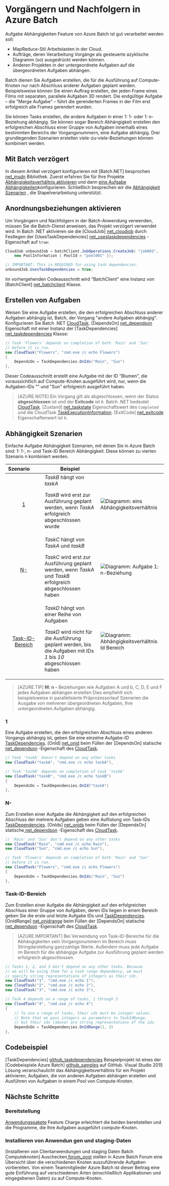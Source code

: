 <properties
    pageTitle="Aufgabe Abhängigkeiten in Azure Batch | Microsoft Azure"
    description="Erstellen von Aufgaben, die nach erfolgreichem Abschluss anderer Aufgaben MapReduce Stil und ähnliche große Daten abhängen Arbeitslasten in Azure Batch."
    services="batch"
    documentationCenter=".net"
    authors="mmacy"
    manager="timlt"
    editor="" />

<tags
    ms.service="batch"
    ms.devlang="multiple"
    ms.topic="article"
    ms.tgt_pltfrm="vm-windows"
    ms.workload="big-compute"
    ms.date="09/28/2016"
    ms.author="marsma" />

# <a name="task-dependencies-in-azure-batch"></a>Vorgängern und Nachfolgern in Azure Batch

Aufgabe Abhängigkeiten Feature von Azure Batch ist gut verarbeitet werden soll:

- MapReduce-Stil Arbeitslasten in der Cloud.
- Aufträge, deren Verarbeitung Vorgänge als gesteuerte azyklische Diagramm (so) ausgedrückt werden können.
- Anderen Projekten in der untergeordnete Aufgaben auf die übergeordneten Aufgaben abhängen.

Batch dienen Sie Aufgaben erstellen, die für die Ausführung auf Compute-Knoten nur nach Abschluss anderer Aufgaben geplant werden. Beispielsweise können Sie einen Auftrag erstellen, der jeden Frame eines Films mit separaten, parallele Aufgaben 3D rendert. Die endgültige Aufgabe – die "Merge Aufgabe" – führt die gerenderten Frames in der Film erst erfolgreich alle Frames gerendert wurden.

Sie können Tasks erstellen, die andere Aufgaben in einer 1: 1- oder 1: n-Beziehung abhängig. Sie können sogar Bereich Abhängigkeit erstellen den erfolgreichen Abschluss einer Gruppe von Aufgaben innerhalb eines bestimmten Bereichs der Vorgangsnummern, eine Aufgabe abhängig. Drei grundlegenden Szenarien erstellen viele-zu-viele-Beziehungen können kombiniert werden.

## <a name="task-dependencies-with-batch-net"></a>Mit Batch verzögert

In diesem Artikel verzögert konfigurieren mit [Batch.NET] besprochen[ net_msdn] Bibliothek. Zuerst erfahren Sie für Ihre Projekte [Abhängigkeitsverhältnis aktivieren](#enable-task-dependencies) und dann [eine Aufgabe Abhängigkeiten](#create-dependent-tasks)konfigurieren. Schließlich besprechen wir die [Abhängigkeit Szenarien](#dependency-scenarios) , die Stapelverarbeitung unterstützt.

## <a name="enable-task-dependencies"></a>Anordnungsbeziehungen aktivieren

Um Vorgängern und Nachfolgern in der Batch-Anwendung verwenden, müssen Sie die Batch-Dienst anweisen, das Projekt verzögert verwendet wird. In Batch .NET aktivieren sie die [CloudJob] [ net_cloudjob] durch Festlegen der [UsesTaskDependencies] [ net_usestaskdependencies] -Eigenschaft auf `true`:

```csharp
CloudJob unboundJob = batchClient.JobOperations.CreateJob( "job001",
    new PoolInformation { PoolId = "pool001" });

// IMPORTANT: This is REQUIRED for using task dependencies.
unboundJob.UsesTaskDependencies = true;
```

Im vorhergehenden Codeausschnitt wird "BatchClient" eine Instanz von [BatchClient] [ net_batchclient] Klasse.

## <a name="create-dependent-tasks"></a>Erstellen von Aufgaben

Weisen Sie eine Aufgabe erstellen, die den erfolgreichen Abschluss anderer Aufgaben abhängig ist, Batch, der Vorgang "andere Aufgaben abhängig". Konfigurieren Sie Batch .NET [CloudTask][net_cloudtask]. [DependsOn] [net_dependson] Eigenschaft mit einer Instanz der [TaskDependencies] [ net_taskdependencies] Klasse:

```csharp
// Task 'Flowers' depends on completion of both 'Rain' and 'Sun'
// before it is run.
new CloudTask("Flowers", "cmd.exe /c echo Flowers")
{
    DependsOn = TaskDependencies.OnIds("Rain", "Sun")
},
```

Dieser Codeausschnitt erstellt eine Aufgabe mit der ID "Blumen", die voraussichtlich auf Compute-Knoten ausgeführt wird, nur, wenn die Aufgaben-IDs "" und "Sun" erfolgreich ausgeführt haben.

 > [AZURE.NOTE] Ein Vorgang gilt als abgeschlossen, wenn der Status **abgeschlossen** ist und der **Exitcode** ist `0`. Batch .NET bedeutet [CloudTask][net_cloudtask]. [Zustand] [net_taskstate] Eigenschaftswert des `Completed` und die CloudTask [TaskExecutionInformation][net_taskexecutioninformation]. [ExitCode] [net_exitcode] Eigenschaftenwert ist `0`.

## <a name="dependency-scenarios"></a>Abhängigkeit Szenarien

Einfache Aufgabe Abhängigkeit Szenarien, mit denen Sie in Azure Batch sind: 1: 1-, n- und Task-ID Bereich Abhängigkeit. Diese können zu vierten Szenario n kombiniert werden.

 Szenario&nbsp;&nbsp;&nbsp;&nbsp;&nbsp;&nbsp;&nbsp; | Beispiel | |
 :-------------------: | ------------------- | -------------------
 [1](#one-to-one) | *TaskB* hängt von *taskA* <p/> *TaskB* wird erst zur Ausführung geplant werden, wenn *TaskA* erfolgreich abgeschlossen wurde | ![Diagramm: eins Abhängigkeitsverhältnis][1]
 [N-](#one-to-many) | *TaskC* hängt von *TaskA* und *taskB* <p/> *TaskC* wird erst zur Ausführung geplant werden, wenn *TaskA* und *TaskB* erfolgreich abgeschlossen haben | ![Diagramm: Aufgabe 1: n-Beziehung][2]
 [Task-ID-Bereich](#task-id-range) | *TaskD* hängt von einer Reihe von Aufgaben <p/> *TaskD* wird nicht für die Ausführung geplant werden, bis die Aufgaben mit IDs *1* bis *10* abgeschlossen haben | ![Diagramm: Abhängigkeitsverhältnis Id Bereich][3]

>[AZURE.TIP] **M: n -** Beziehungen wie Aufgaben A und b, C, D, E und F jedes Aufgaben abhängen erstellen Dies empfiehlt sich beispielsweise in parallelisierte Präprozessorlauf Szenarien die Ausgabe von mehreren übergeordneten Aufgaben, Ihre untergeordneten Aufgaben abhängig.

### <a name="one-to-one"></a>1

Eine Aufgabe erstellen, die den erfolgreichen Abschluss eines anderen Vorgangs abhängig ist, geben Sie eine einzelne Aufgabe-ID [TaskDependencies][net_taskdependencies]. [OnId] [net_onid] beim Füllen der [DependsOn] statische[ net_dependson] -Eigenschaft des [CloudTask][net_cloudtask].

```csharp
// Task 'taskA' doesn't depend on any other tasks
new CloudTask("taskA", "cmd.exe /c echo taskA"),

// Task 'taskB' depends on completion of task 'taskA'
new CloudTask("taskB", "cmd.exe /c echo taskB")
{
    DependsOn = TaskDependencies.OnId("taskA")
},
```

### <a name="one-to-many"></a>N-

Zum Erstellen einer Aufgabe die Abhängigkeit auf den erfolgreichen Abschluss der mehrere Aufgaben geben eine Auflistung von Task-IDs [TaskDependencies][net_taskdependencies]. [OnIds] [net_onids] beim Füllen der [DependsOn] statische[ net_dependson] -Eigenschaft des [CloudTask][net_cloudtask].

```csharp
// 'Rain' and 'Sun' don't depend on any other tasks
new CloudTask("Rain", "cmd.exe /c echo Rain"),
new CloudTask("Sun", "cmd.exe /c echo Sun"),

// Task 'Flowers' depends on completion of both 'Rain' and 'Sun'
// before it is run.
new CloudTask("Flowers", "cmd.exe /c echo Flowers")
{
    DependsOn = TaskDependencies.OnIds("Rain", "Sun")
},
```

### <a name="task-id-range"></a>Task-ID-Bereich

Zum Erstellen einer Aufgabe die Abhängigkeit auf den erfolgreichen Abschluss einer Gruppe von Aufgaben, deren IDs liegen in einem Bereich geben Sie die erste und letzte Aufgabe IDs und [TaskDependencies][net_taskdependencies]. [OnIdRange] [net_onidrange] beim Füllen der [DependsOn] statische[ net_dependson] -Eigenschaft des [CloudTask][net_cloudtask].

>[AZURE.IMPORTANT] Bei Verwendung von Task-ID-Bereiche für die Abhängigkeiten sein Vorgangsnummern im Bereich *muss* Stringdarstellung ganzzahlige Werte. Außerdem muss jede Aufgabe im Bereich für die abhängige Aufgabe zur Ausführung geplant werden erfolgreich abgeschlossen.

```csharp
// Tasks 1, 2, and 3 don't depend on any other tasks. Because
// we will be using them for a task range dependency, we must
// specify string representations of integers as their ids.
new CloudTask("1", "cmd.exe /c echo 1"),
new CloudTask("2", "cmd.exe /c echo 2"),
new CloudTask("3", "cmd.exe /c echo 3"),

// Task 4 depends on a range of tasks, 1 through 3
new CloudTask("4", "cmd.exe /c echo 4")
{
    // To use a range of tasks, their ids must be integer values.
    // Note that we pass integers as parameters to TaskIdRange,
    // but their ids (above) are string representations of the ids.
    DependsOn = TaskDependencies.OnIdRange(1, 3)
},
```

## <a name="code-sample"></a>Codebeispiel

[TaskDependencies] [ github_taskdependencies] Beispielprojekt ist eines der [Codebeispiele Azure Batch] [ github_samples] auf GitHub. Visual Studio 2015 Lösung veranschaulicht das Abhängigkeitsverhältnis für ein Projekt aktivieren, Aufgaben, die von anderen Aufgaben abhängen erstellen und Ausführen von Aufgaben in einem Pool von Compute-Knoten.

## <a name="next-steps"></a>Nächste Schritte

### <a name="application-deployment"></a>Bereitstellung

[Anwendungspakete](batch-application-packages.md) Feature Charge erleichtert die beiden bereitstellen und die Programme, die Ihre Aufgaben ausgeführt compute-Knoten.

### <a name="installing-applications-and-staging-data"></a>Installieren von Anwendun gen und staging-Daten

[Installieren von Clientanwendungen und staging Daten Batch Computeknoten] Auschecken[ forum_post] stellen in Azure Batch Forum eine Übersicht über die verschiedenen Knoten auszuführende Aufgaben vorbereiten. Von einem Teammitglieder Azure Batch ist dieser Beitrag eine gute Einführung auf verschiedenen Arten (einschließlich Applikationen und eingegebenen Daten) zu auf Compute-Knoten.

[forum_post]: https://social.msdn.microsoft.com/Forums/en-US/87b19671-1bdf-427a-972c-2af7e5ba82d9/installing-applications-and-staging-data-on-batch-compute-nodes?forum=azurebatch
[github_taskdependencies]: https://github.com/Azure/azure-batch-samples/tree/master/CSharp/ArticleProjects/TaskDependencies
[github_samples]: https://github.com/Azure/azure-batch-samples
[net_batchclient]: https://msdn.microsoft.com/library/azure/microsoft.azure.batch.batchclient.aspx
[net_cloudjob]: https://msdn.microsoft.com/library/azure/microsoft.azure.batch.cloudjob.aspx
[net_cloudtask]: https://msdn.microsoft.com/library/azure/microsoft.azure.batch.cloudtask.aspx
[net_dependson]: https://msdn.microsoft.com/library/azure/microsoft.azure.batch.cloudtask.dependson.aspx
[net_exitcode]: https://msdn.microsoft.com/library/azure/microsoft.azure.batch.taskexecutioninformation.exitcode.aspx
[net_msdn]: https://msdn.microsoft.com/library/azure/mt348682.aspx
[net_onid]: https://msdn.microsoft.com/library/microsoft.azure.batch.taskdependencies.onid.aspx
[net_onids]: https://msdn.microsoft.com/library/microsoft.azure.batch.taskdependencies.onids.aspx
[net_onidrange]: https://msdn.microsoft.com/library/microsoft.azure.batch.taskdependencies.onidrange.aspx
[net_taskexecutioninformation]: https://msdn.microsoft.com/library/azure/microsoft.azure.batch.taskexecutioninformation.aspx
[net_taskstate]: https://msdn.microsoft.com/library/azure/microsoft.azure.batch.common.taskstate.aspx
[net_usestaskdependencies]: https://msdn.microsoft.com/library/azure/microsoft.azure.batch.cloudjob.usestaskdependencies.aspx
[net_taskdependencies]: https://msdn.microsoft.com/library/azure/microsoft.azure.batch.taskdependencies.aspx

[1]: ./media/batch-task-dependency/01_one_to_one.png "Diagramm: 1: 1-Beziehung"
[2]: ./media/batch-task-dependency/02_one_to_many.png "Diagramm: n-Beziehung"
[3]: ./media/batch-task-dependency/03_task_id_range.png "Diagramm: Abhängigkeitsverhältnis Id Bereich"
